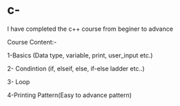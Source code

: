 # c-
I have completed the c++ course from beginer to advance


Course Content:-


1-Basics (Data type, variable, print, user_input etc.)

2- Condintion (if, elseif, else, if-else ladder etc..)

3- Loop 

4-Printing Pattern(Easy to advance pattern) 
    
